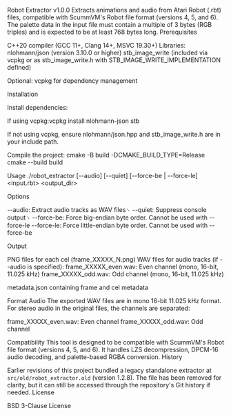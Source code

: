 Robot Extractor v1.0.0
Extracts animations and audio from Atari Robot (.rbt) files, compatible with ScummVM's Robot file format (versions 4, 5, and 6).
The palette data in the input file must contain a multiple of 3 bytes (RGB triples) and is expected to be at least 768 bytes long.
Prerequisites

C++20 compiler (GCC 11+, Clang 14+, MSVC 19.30+)
Libraries:
nlohmann/json (version 3.10.0 or higher)
stb_image_write (included via vcpkg or as stb_image_write.h with STB_IMAGE_WRITE_IMPLEMENTATION defined)


Optional: vcpkg for dependency management

Installation

Install dependencies:

If using vcpkg:vcpkg install nlohmann-json stb


If not using vcpkg, ensure nlohmann/json.hpp and stb_image_write.h are in your include path.


Compile the project:
cmake -B build -DCMAKE_BUILD_TYPE=Release
cmake --build build



Usage
./robot_extractor [--audio] [--quiet] [--force-be | --force-le] <input.rbt> <output_dir>

Options

--audio: Extract audio tracks as WAV files␊
--quiet: Suppress console output␊
--force-be: Force big-endian byte order. Cannot be used with --force-le
--force-le: Force little-endian byte order. Cannot be used with --force-be

Output

PNG files for each cel (frame_XXXXX_N.png)
WAV files for audio tracks (if --audio is specified):
frame_XXXXX_even.wav: Even channel (mono, 16-bit, 11.025 kHz)
frame_XXXXX_odd.wav: Odd channel (mono, 16-bit, 11.025 kHz)


metadata.json containing frame and cel metadata

Format Audio
The exported WAV files are in mono 16-bit 11.025 kHz format. For stereo audio in the original files, the channels are separated:

frame_XXXXX_even.wav: Even channel
frame_XXXXX_odd.wav: Odd channel

Compatibility
This tool is designed to be compatible with ScummVM's Robot file format (versions 4, 5, and 6). It handles LZS decompression, DPCM-16 audio decoding, and palette-based RGBA conversion.
History

Earlier revisions of this project bundled a legacy standalone extractor at `src/old/robot_extractor.old` (version 1.2.8). The file has been removed for clarity, but it can still be accessed through the repository's Git history if needed.
License

BSD 3-Clause License

